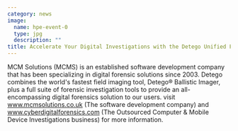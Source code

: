 ```yaml
---
category: news
image:
  name: hpe-event-0
  type: jpg
  description: ""
title: Accelerate Your Digital Investigations with the Detego Unified Forensics Platform
---
```


MCM Solutions (MCMS) is an established software development company that has been
specializing in digital forensic solutions since 2003. Detego combines the world's fastest field
imaging tool, Detego® Ballistic Imager, plus a full suite of forensic investigation tools to
provide an all-encompassing digital forensics solution to our users.
visit www.mcmsolutions.co.uk (The software development company) and
www.cyberdigitalforensics.com (The Outsourced Computer &amp; Mobile Device Investigations
business) for more information.